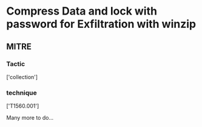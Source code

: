 # Compress Data and lock with password for Exfiltration with winzip

## MITRE

### Tactic
['collection']

### technique
['T1560.001']

Many more to do...
